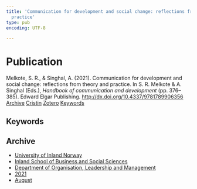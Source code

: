 ```yaml
---
title: 'Communication for development and social change: reflections from theory and
  practice'
type: pub
encoding: UTF-8

---
```

<h1>Publication</h1>
<article id="csl-bib-container-QSIV96G2" class="csl-bib-container">
  <div class="csl-bib-body"> <div class="csl-entry">Melkote, S. R., &#38; Singhal, A. (2021). Communication for development and social change: reflections from theory and practice. In S. R. Melkote &#38; A. Singhal (Eds.), <i>Handbook of communication and development</i> (pp. 376–385). Edward Elgar Publishing. <a href="http://dx.doi.org/10.4337/9781789906356">http://dx.doi.org/10.4337/9781789906356</a></div> </div>
  <div class="csl-bib-buttons">
    <a href="#taxonomy-article-QSIV96G2" alt="archive" class="csl-bib-button">Archive</a>
    <a href="https://app.cristin.no/results/show.jsf?id=1928533" alt="Cristin" class="csl-bib-button">Cristin</a>
    <a href="http://zotero.org/groups/5881554/items/QSIV96G2" alt="Zotero" class="csl-bib-button">Zotero</a>
    <a href="#keywords-article-QSIV96G2" alt="keywords" class="csl-bib-button">Keywords</a>
  </div>
  <div id="csl-bib-meta-container-QSIV96G2"></div>
</article>
<div id="csl-bib-meta-QSIV96G2" class="csl-bib-meta">
  <article id="keywords-article-QSIV96G2" class="keywords-article">
    <h1>Keywords</h1>
    
  </article>
  <article id="taxonomy-article-QSIV96G2" class="taxonomy-article">
    <h1>Archive</h1>
    <ul>
      <li>
        <a href="/en/archive/?key=3DCRN523">University of Inland Norway</a>
      </li>
      <li>
        <a href="/en/archive/?key=DU8Q9LN9">Inland School of Business and Social Sciences</a>
      </li>
      <li>
        <a href="/en/archive/?key=4LUWR3ZM">Department of Organisation, Leadership and Management</a>
      </li>
      <li>
        <a href="/en/archive/?key=8VQBC64H">2021</a>
      </li>
      <li>
        <a href="/en/archive/?key=L4PN3CBI">August</a>
      </li>
    </ul>
  </article>
</div>
